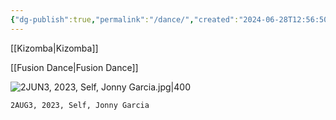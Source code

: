 ```yaml
---
{"dg-publish":true,"permalink":"/dance/","created":"2024-06-28T12:56:50.000-04:00","updated":"2024-10-16T11:35:21.426-04:00"}
---
```



[[Kizomba\|Kizomba]]

[[Fusion Dance\|Fusion Dance]]

![2JUN3, 2023, Self, Jonny Garcia.jpg|400](/img/user/MEDIA/2JUN3,%202023,%20Self,%20Jonny%20Garcia.jpg)

```
2AUG3, 2023, Self, Jonny Garcia
```
